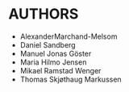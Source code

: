 # AUTHORS
- AlexanderMarchand-Melsom
- Daniel Sandberg
- Manuel Jonas Göster
- Maria Hilmo Jensen
- Mikael Ramstad Wenger
- Thomas Skjøthaug Markussen
